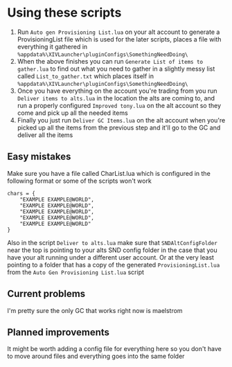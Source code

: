 # Using these scripts
1. Run `Auto gen Provisioning List.lua` on your alt account to generate a ProvisioningList file which is used for the later scripts, places a file with everything it gathered in `%appdata%\XIVLauncher\pluginConfigs\SomethingNeedDoing\`
2. When the above finishes you can run `Generate List of items to gather.lua` to find out what you need to gather in a slightly messy list called `List_to_gather.txt` which places itself in `%appdata%\XIVLauncher\pluginConfigs\SomethingNeedDoing\`
3. Once you have everything on the account you're trading from you run `Deliver items to alts.lua` in the location the alts are coming to, and run a properly configured `Improved tony.lua` on the alt account so they come and pick up all the needed items
4. Finally you just run `Deliver GC Items.lua` on the alt account when you're picked up all the items from the previous step and it'll go to the GC and deliver all the items

## Easy mistakes
Make sure you have a file called CharList.lua which is configured in the following format or some of the scripts won't work
```
chars = {
    "EXAMPLE EXAMPLE@WORLD",
    "EXAMPLE EXAMPLE@WORLD",
    "EXAMPLE EXAMPLE@WORLD",
    "EXAMPLE EXAMPLE@WORLD",
    "EXAMPLE EXAMPLE@WORLD"
}
```

Also in the script `Deliver to alts.lua` make sure that `SNDAltConfigFolder` near the top is pointing to your alts SND config folder in the case that you have your alt running under a different user account.
Or at the very least pointing to a folder that has a copy of the generated `ProvisioningList.lua` from the `Auto Gen Provisioning List.lua` script

## Current problems
I'm pretty sure the only GC that works right now is maelstrom

## Planned improvements
It might be worth adding a config file for everything here so you don't have to move around files and everything goes into the same folder
